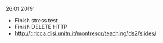 26.01.2019:
- Finish stress test
- Finish DELETE HTTP
- http://cricca.disi.unitn.it/montresor/teaching/ds2/slides/